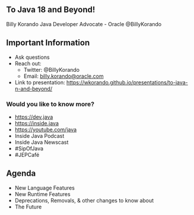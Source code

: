 ## To Java 18 and Beyond!
Billy Korando
Java Developer Advocate - Oracle
@BillyKorando
>>
## Important Information

* Ask questions
* Reach out: 
    * Twitter: @BillyKorando 
    * Email: billy.korando@oracle.com
* Link to presentation:  https://wkorando.github.io/presentations/to-java-n-and-beyond/
>>
### Would you like to know more?

* https://dev.java
* https://inside.java
* https://youtube.com/java 
* Inside Java Podcast
* Inside Java Newscast
* #SipOfJava
* #JEPCafé
>>
## Agenda
* New Language Features
* New Runtime Features
* Deprecations, Removals, & other changes to know about
* The Future



